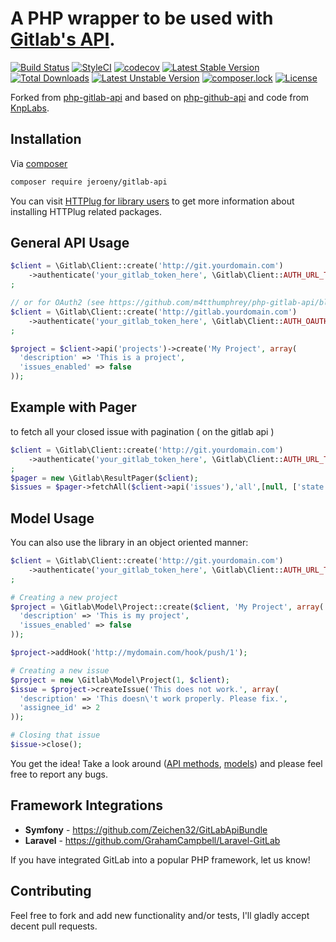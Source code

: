 A PHP wrapper to be used with [Gitlab's API](https://github.com/gitlabhq/gitlabhq/tree/master/doc/api).
==============

[![Build Status](https://travis-ci.org/Jeroeny/gitlab-api.svg?branch=master)](https://travis-ci.org/jeroeny/gitlab-api)
[![StyleCI](https://styleci.io/repos/217726394/shield?branch=master)](https://github.styleci.io/repos/217726394)
[![codecov](https://codecov.io/gh/Jeroeny/gitlab-api/branch/master/graph/badge.svg)](https://codecov.io/gh/Jeroeny/gitlab-api)
[![Latest Stable Version](https://poser.pugx.org/jeroeny/gitlab-api/v/stable)](https://packagist.org/packages/jeroeny/gitlab-api)
[![Total Downloads](https://poser.pugx.org/jeroeny/gitlab-api/downloads)](https://packagist.org/packages/jeroeny/gitlab-api)
[![Latest Unstable Version](https://poser.pugx.org/jeroeny/gitlab-api/v/unstable)](https://packagist.org/packages/jeroeny/gitlab-api)
[![composer.lock](https://poser.pugx.org/jeroeny/gitlab-api/composerlock)](https://packagist.org/packages/jeroeny/gitlab-api)
[![License](https://poser.pugx.org/jeroeny/gitlab-api/license)](https://packagist.org/packages/jeroeny/gitlab-api)


Forked from [php-gitlab-api](https://github.com/jeroeny/gitlab-api) and based on [php-github-api](https://github.com/m4tthumphrey/php-github-api) and code from [KnpLabs](https://github.com/KnpLabs/php-github-api).

Installation
------------

Via [composer](https://getcomposer.org)

```bash
composer require jeroeny/gitlab-api
```

You can visit [HTTPlug for library users](http://docs.php-http.org/en/latest/httplug/users.html) to get more information about installing HTTPlug related packages.

General API Usage
-----------------

```php
$client = \Gitlab\Client::create('http://git.yourdomain.com')
    ->authenticate('your_gitlab_token_here', \Gitlab\Client::AUTH_URL_TOKEN)
;

// or for OAuth2 (see https://github.com/m4tthumphrey/php-gitlab-api/blob/master/lib/Gitlab/HttpClient/Plugin/Authentication.php#L47)
$client = \Gitlab\Client::create('http://gitlab.yourdomain.com')
    ->authenticate('your_gitlab_token_here', \Gitlab\Client::AUTH_OAUTH_TOKEN)
;

$project = $client->api('projects')->create('My Project', array(
  'description' => 'This is a project',
  'issues_enabled' => false
));

```

Example with Pager
------------------

to fetch all your closed issue with pagination ( on the gitlab api )

```php
$client = \Gitlab\Client::create('http://git.yourdomain.com')
    ->authenticate('your_gitlab_token_here', \Gitlab\Client::AUTH_URL_TOKEN)
;
$pager = new \Gitlab\ResultPager($client);
$issues = $pager->fetchAll($client->api('issues'),'all',[null, ['state' => 'closed']]);

```



Model Usage
-----------

You can also use the library in an object oriented manner:

```php
$client = \Gitlab\Client::create('http://git.yourdomain.com')
    ->authenticate('your_gitlab_token_here', \Gitlab\Client::AUTH_URL_TOKEN)
;

# Creating a new project
$project = \Gitlab\Model\Project::create($client, 'My Project', array(
  'description' => 'This is my project',
  'issues_enabled' => false
));

$project->addHook('http://mydomain.com/hook/push/1');

# Creating a new issue
$project = new \Gitlab\Model\Project(1, $client);
$issue = $project->createIssue('This does not work.', array(
  'description' => 'This doesn\'t work properly. Please fix.',
  'assignee_id' => 2
));

# Closing that issue
$issue->close();
```

You get the idea! Take a look around ([API methods](https://github.com/jeroeny/gitlab-api/tree/master/lib/Gitlab/Api),
[models](https://github.com/m4tthumphrey/php-gitlab-api/tree/master/lib/Gitlab/Model)) and please feel free to report any bugs.

Framework Integrations
----------------------
- **Symfony** - https://github.com/Zeichen32/GitLabApiBundle
- **Laravel** - https://github.com/GrahamCampbell/Laravel-GitLab

If you have integrated GitLab into a popular PHP framework, let us know!

Contributing
------------

Feel free to fork and add new functionality and/or tests, I'll gladly accept decent pull requests.
